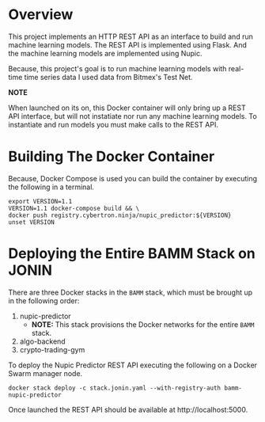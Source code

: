 # Overview

This project implements an HTTP REST API as an interface to build and run
machine learning models.  The REST API is implemented using Flask.  And the 
machine learning models are implemented using Nupic. 

Because, this project's goal is to run machine learning models with real-time 
time series data I used data from Bitmex's Test Net.

**NOTE**

When launched on its on, this Docker container will only bring up a REST API
interface, but will not instatiate nor run any machine learning models.  To
instantiate and run models you must make calls to the REST API.

# Building The Docker Container

Because, Docker Compose is used you can build the container by 
executing the following in a terminal.

```shell script
export VERSION=1.1 
VERSION=1.1 docker-compose build && \
docker push registry.cybertron.ninja/nupic_predictor:${VERSION}
unset VERSION
```

# Deploying the Entire BAMM Stack on JONIN

There are three Docker stacks in the `BAMM` stack, which must be brought up 
in the following order:

1. nupic-predictor
    - **NOTE:** This stack provisions the Docker networks for the entire `BAMM` stack.
2. algo-backend
3. crypto-trading-gym

To deploy the Nupic Predictor REST API executing the following on a Docker
Swarm manager node.

```shell script
docker stack deploy -c stack.jonin.yaml --with-registry-auth bamm-nupic-predictor
```

Once launched the REST API should be available at http://localhost:5000.





